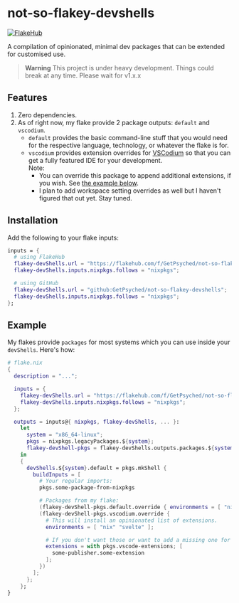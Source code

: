 # not-so-flakey-devshells

[![FlakeHub](https://img.shields.io/endpoint?url=https://flakehub.com/f/GetPsyched/not-so-flakey-devshells/badge)](https://flakehub.com/flake/GetPsyched/not-so-flakey-devshells)

A compilation of opinionated, minimal dev packages that can be extended for customised use.

> **Warning**
> This project is under heavy development. Things could break at any time. Please wait for v1.x.x

## Features
1. Zero dependencies.
2. As of right now, my flake provide 2 package outputs: `default` and `vscodium`.
   - `default` provides the basic command-line stuff that you would need for the respective language, technology, or whatever the flake is for.
   - `vscodium` provides extension overrides for [VSCodium](https://github.com/VSCodium/vscodium) so that you can get a fully featured IDE for your development.<br>
      Note:
      - You can override this package to append additional extensions, if you wish. See [the example below](#example).
      - I plan to add workspace setting overrides as well but I haven't figured that out yet. Stay tuned.

## Installation
Add the following to your flake inputs:
```nix
inputs = {
  # using FlakeHub
  flakey-devShells.url = "https://flakehub.com/f/GetPsyched/not-so-flakey-devshells/0.x.x.tar.gz";
  flakey-devShells.inputs.nixpkgs.follows = "nixpkgs";

  # using GitHub
  flakey-devShells.url = "github:GetPsyched/not-so-flakey-devshells";
  flakey-devShells.inputs.nixpkgs.follows = "nixpkgs";
};
```

## Example
My flakes provide `packages` for most systems which you can use inside your `devShells`. Here's how:
```nix
# flake.nix
{
  description = "...";

  inputs = {
    flakey-devShells.url = "https://flakehub.com/f/GetPsyched/not-so-flakey-devshells/0.x.x.tar.gz";
    flakey-devShells.inputs.nixpkgs.follows = "nixpkgs";
  };

  outputs = inputs@{ nixpkgs, flakey-devShells, ... }:
    let
      system = "x86_64-linux";
      pkgs = nixpkgs.legacyPackages.${system};
      flakey-devShell-pkgs = flakey-devShells.outputs.packages.${system};
    in
    {
      devShells.${system}.default = pkgs.mkShell {
        buildInputs = [
          # Your regular imports:
          pkgs.some-package-from-nixpkgs

          # Packages from my flake:
          (flakey-devShell-pkgs.default.override { environments = [ "nix" "svelte" ]; })
          (flakey-devShell-pkgs.vscodium.override {
            # This will install an opinionated list of extensions.
            environments = [ "nix" "svelte" ];

            # If you don't want those or want to add a missing one for your workflow, do it here
            extensions = with pkgs.vscode-extensions; [
              some-publisher.some-extension
            ];
          })
        ];
      };
    };
}
```
